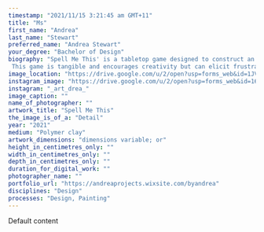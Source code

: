 ```yaml
---
timestamp: "2021/11/15 3:21:45 am GMT+11"
title: "Ms"
first_name: "Andrea"
last_name: "Stewart"
preferred_name: "Andrea Stewart"
your_degree: "Bachelor of Design"
biography: "Spell Me This' is a tabletop game designed to construct an experience which challenges the normalized ways of decoding language. Education pathways which normalize neurotypical literacy comprehension have led to the stigmatization of learning differences and the underdiagnoses of Dyslexia in Australia. 'Spell Me This' aims to place neurotypical learners into a framework which challenges their process of decoding language. By using gamification 'Spell Me This' evokes an empathetic response in its players by challenging them to decode language in frameworks which do not cater for their cognitive comprehension of letter forms, mirroring the experience of students with a learning difference. 
 This game is tangible and encourages creativity but can elicit frustration which builds a personal understanding of the difficulties of learning in a system which does not support your literary comprehension processes."
image_location: "https://drive.google.com/u/2/open?usp=forms_web&id=1JVnnsCz7VGpaoIFpJWCy4QGlH1eZCTx9"
instagram_image: "https://drive.google.com/u/2/open?usp=forms_web&id=1698W6sr_j-ctdZQKyLRCDL86RNOcYgq5"
instagram: "_art_drea_"
image_caption: ""
name_of_photographer: ""
artwork_title: "Spell Me This"
the_image_is_of_a: "Detail"
year: "2021"
medium: "Polymer clay"
artwork_dimensions: "dimensions variable; or"
height_in_centimetres_only: ""
width_in_centimetres_only: ""
depth_in_centimetres_only: ""
duration_for_digital_work: ""
photographer_name: ""
portfolio_url: "https://andreaprojects.wixsite.com/byandrea"
disciplines: "Design"
processes: "Design, Painting"
---
```


Default content